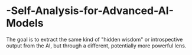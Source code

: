 # -Self-Analysis-for-Advanced-AI-Models
The goal is to extract the same kind of "hidden wisdom" or introspective output from the AI, but through a different, potentially more powerful lens.
